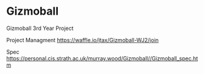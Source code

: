 # Gizmoball
Gizmoball 3rd Year Project

Project Managment
https://waffle.io/jtax/Gizmoball-WJ2/join

Spec
https://personal.cis.strath.ac.uk/murray.wood/Gizmoball//Gizmoball_spec.htm
